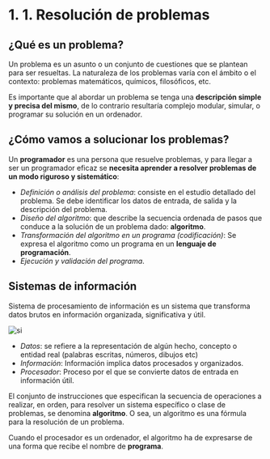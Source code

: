 # 1. 1. Resolución de problemas

## ¿Qué es un problema?

Un problema es un asunto o un conjunto de cuestiones que se plantean para ser resueltas. La naturaleza de los problemas varía con el ámbito o el contexto: problemas matemáticos, químicos, filosóficos, etc.

Es importante que al abordar un problema se tenga una **descripción simple y precisa del mismo**, de lo contrario resultaría complejo modular, simular, o programar su solución en un ordenador.

## ¿Cómo vamos a solucionar los problemas?

Un **programador** es una persona que resuelve problemas, y para llegar a ser un programador eficaz se **necesita aprender a resolver problemas de un modo riguroso y sistemático**:

* _Definición o análisis del problema_: consiste en el estudio detallado del problema. Se debe identificar los datos de entrada, de salida y la descripción del problema.
* _Diseño del algoritmo_: que describe la secuencia ordenada de pasos que conduce a la solución de un problema dado: **algoritmo**.
* _Transformación del algoritmo en un programa (codificación)_: Se expresa el algoritmo como un programa en un **lenguaje de programación**.
* _Ejecución y validación del programa_.

## Sistemas de información

Sistema de procesamiento de información es un sistema que transforma datos brutos en información organizada, significativa y útil.

![si](../curso/u1/img/si.png)

* _Datos_: se refiere a la representación de algún hecho, concepto o entidad real (palabras escritas, números, dibujos etc)
* _Información_: Información implica datos procesados y organizados.
* _Procesador_: Proceso por el que se convierte datos de entrada en información útil.

El conjunto de instrucciones que especifican la secuencia de operaciones a realizar, en orden, para resolver un sistema específico o clase de problemas, se denomina **algoritmo**. O sea, un algoritmo es una fórmula para la resolución de un problema.

Cuando el procesador es un ordenador, el algoritmo ha de expresarse de una forma que recibe el nombre de **programa**.
